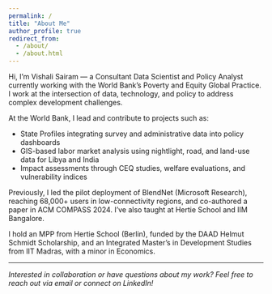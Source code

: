 ```yaml
---
permalink: /
title: "About Me"
author_profile: true
redirect_from: 
  - /about/
  - /about.html
---
```


Hi, I’m Vishali Sairam — a Consultant Data Scientist and Policy Analyst currently working with the World Bank’s Poverty and Equity Global Practice. I work at the intersection of data, technology, and policy to address complex development challenges.

At the World Bank, I lead and contribute to projects such as:

- State Profiles integrating survey and administrative data into policy dashboards
- GIS-based labor market analysis using nightlight, road, and land-use data for Libya and India
- Impact assessments through CEQ studies, welfare evaluations, and vulnerability indices

Previously, I led the pilot deployment of BlendNet (Microsoft Research), reaching 68,000+ users in low-connectivity regions, and co-authored a paper in ACM COMPASS 2024. I’ve also taught at Hertie School and IIM Bangalore.

I hold an MPP from Hertie School (Berlin), funded by the DAAD Helmut Schmidt Scholarship, and an Integrated Master’s in Development Studies from IIT Madras, with a minor in Economics.

---

*Interested in collaboration or have questions about my work? Feel free to reach out via email or connect on LinkedIn!*
